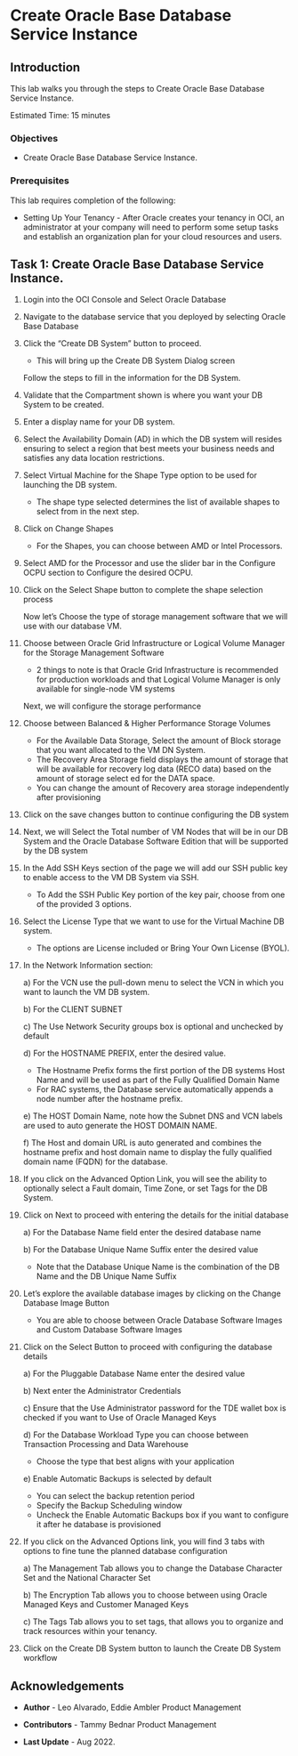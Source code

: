 # Create Oracle Base Database Service Instance


## Introduction

This lab walks you through the steps to Create Oracle Base Database Service Instance.

Estimated Time: 15 minutes

[](youtube:89V4Pr1xc-c)


### Objectives

-   Create Oracle Base Database Service Instance.

### Prerequisites

This lab requires completion of the following:

* Setting Up Your Tenancy - After Oracle creates your tenancy in OCI, an administrator at your company will need to perform some setup tasks and establish an organization plan for your cloud resources and users.




## Task 1: Create Oracle Base Database Service Instance.

1.  Login into the OCI Console and Select Oracle Database

2.	Navigate to the database service that you deployed by selecting Oracle Base Database

3.	Click the “Create DB System” button to proceed.
    * This will bring up the Create DB System Dialog screen

    Follow the steps to fill in the information for the DB System.

4.	Validate that the Compartment shown is where you want your DB System to be created.

5.	Enter a display name for your DB system.

6.	Select the Availability Domain (AD) in which the DB system will resides ensuring to select a region that best meets your business needs and    
    satisfies any data location restrictions.

7.	Select Virtual Machine for the Shape Type option to be used for launching the DB system.
    * The shape type selected determines the list of available shapes to select from in the next step.

8.	Click on Change Shapes
    * For the Shapes, you can choose between AMD or Intel Processors.

9.	Select AMD for the Processor and use the slider bar in the Configure OCPU section to Configure the desired OCPU.  

10.	Click on the Select Shape button to complete the shape selection process

    Now let’s Choose the type of storage management software that we will use with our database VM.

11.	Choose between Oracle Grid Infrastructure or Logical Volume Manager for the Storage Management Software

    * 2 things to note is that Oracle Grid Infrastructure is recommended for production workloads and that Logical Volume Manager is only available for single-node VM systems

    Next, we will configure the storage performance

12.	Choose between Balanced & Higher Performance Storage Volumes

    * For the Available Data Storage, Select the amount of Block storage that you want allocated to the VM DN System.
    * The Recovery Area Storage field displays the amount of storage that will be available for recovery log data (RECO data) based on the amount of storage select ed for the DATA space.
    * You can change the amount of Recovery area storage independently after provisioning

13.	Click on the save changes button to continue configuring the DB system

14.	Next, we will Select the Total number of VM Nodes that will be in our DB System and the Oracle Database Software Edition that will be supported by the DB system

15.	In the Add SSH Keys section of the page we will add our SSH public key to enable access to the VM DB System via SSH.

    * To Add the SSH Public Key portion of the key pair, choose from one of the provided 3 options.

16.	Select the License Type that we want to use for the Virtual Machine DB system.

    * The options are License included or Bring Your Own License (BYOL).

17.	In the Network Information section:

    a)	For the VCN use the pull-down menu to select the VCN in which you want to launch the VM DB system.

    b)	For the CLIENT SUBNET

    c)	The Use Network Security groups box is optional and unchecked by default

    d)	For the HOSTNAME PREFIX, enter the desired value.

    * The Hostname Prefix forms the first portion of the DB systems Host Name and will be used as part of the Fully Qualified Domain Name
    * For RAC systems, the Database service automatically appends a node number after the hostname prefix.

    e)	The HOST Domain Name, note how the Subnet DNS and VCN labels are used to auto generate the HOST DOMAIN NAME.

    f)	The Host and domain URL is auto generated and combines the hostname prefix and host domain name to display the fully qualified domain name (FQDN) for the database.

18.	If you click on the Advanced Option Link, you will see the ability to optionally select a Fault domain, Time Zone, or set Tags for the DB System.

19.	Click on Next to proceed with entering the details for the initial database

    a)	For the Database Name field enter the desired database name  

    b)	For the Database Unique Name Suffix enter the desired value


    * Note that the Database Unique Name is the combination of the DB Name and the DB Unique Name Suffix

20.	Let’s explore the available database images by clicking on the Change Database Image Button

    * You are able to choose between Oracle Database Software Images and Custom Database Software Images

21.	Click on the Select Button to proceed with configuring the database details

    a) For the Pluggable Database Name enter the desired value

    b) Next enter the Administrator Credentials

    c) Ensure that the Use Administrator password for the TDE wallet box is checked if you want to Use of Oracle Managed Keys

    d) For the Database Workload Type you can choose between Transaction Processing and Data Warehouse

      * Choose the type that best aligns with your application

    e) Enable Automatic  Backups is selected by default
      *	You can select the backup retention period
      *	Specify the Backup Scheduling window
      *	Uncheck the Enable Automatic Backups box if you want to configure it after he database is provisioned

22.	If you click on the Advanced Options link, you will find 3 tabs with options to fine tune the planned database configuration

    a)	The Management Tab allows you to change the Database Character Set and the National Character Set

    b)	The Encryption Tab allows you to choose between using Oracle Managed Keys and Customer Managed Keys

    c)	The Tags Tab allows you to set tags, that allows you to organize and track resources within your tenancy.

23.	Click on the Create DB System button to launch the Create DB System workflow



## Acknowledgements

* **Author** - Leo Alvarado, Eddie Ambler Product Management

* **Contributors** - Tammy Bednar Product Management

* **Last Update** - Aug 2022.
